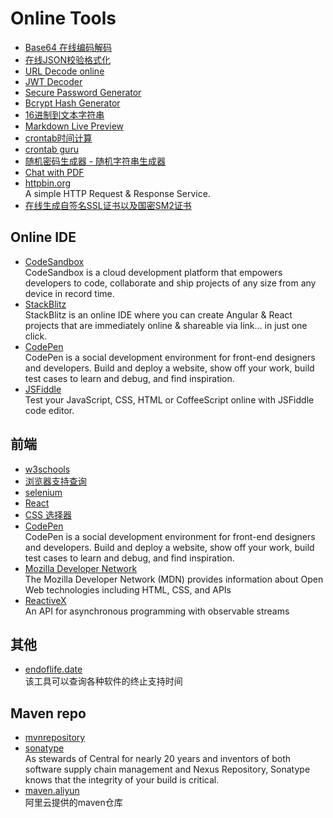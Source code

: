 # Online Tools

- [Base64 在线编码解码](https://base64.us/)
- [在线JSON校验格式化](https://www.bejson.com/)
- [URL Decode online](https://www.urldecoder.io/)
- [JWT Decoder](http://jwt.calebb.net/)
- [Secure Password Generator](https://passwordsgenerator.net/)
- [Bcrypt Hash Generator](https://bcrypt.online/)
- [16进制到文本字符串](https://www.bejson.com/convert/ox2str/)
- [Markdown Live Preview](https://markdownlivepreview.com/)
- [crontab时间计算](https://tool.lu/crontab/)
- [crontab guru](https://crontab.guru/)
- [随机密码生成器 - 随机字符串生成器](http://tool.c7sky.com/password/)
- [Chat with PDF](https://www.hipdf.com/chat-with-pdf)
- [httpbin.org](https://httpbin.org/)
  <br/>A simple HTTP Request & Response Service.
- [在线生成自签名SSL证书以及国密SM2证书](https://bkssl.com/ssl/selfsign)

## Online IDE

- [CodeSandbox](https://codesandbox.io/dashboard)
  <br/>CodeSandbox is a cloud development platform that empowers developers to code, collaborate and ship projects of
  any size from any device in record time.
- [StackBlitz](https://stackblitz.com/)
  <br/>StackBlitz is an online IDE where you can create Angular & React projects that are immediately online & shareable
  via link… in just one click.
- [CodePen](https://codepen.io/)
  <br/>CodePen is a social development environment for front-end designers and developers. Build and deploy a website,
  show off your work, build test cases to learn and debug, and find inspiration.
- [JSFiddle](https://jsfiddle.net/)
  <br/>Test your JavaScript, CSS, HTML or CoffeeScript online with JSFiddle code editor.

## 前端

- [w3schools](https://www.w3schools.com/)
- [浏览器支持查询](https://caniuse.com/)
- [selenium](https://www.selenium.dev/)
- [React](https://react.dev/)
- [CSS 选择器](https://developer.mozilla.org/zh-CN/docs/Web/CSS/CSS_Selectors)
- [CodePen](https://codepen.io/)
  <br/>CodePen is a social development environment for front-end designers and developers. Build and deploy a website,
  show off your work, build test cases to learn and debug, and find inspiration.
- [Mozilla Developer Network](https://developer.mozilla.org/)
  <br/>The Mozilla Developer Network (MDN) provides information about Open Web technologies including HTML, CSS, and APIs
- [ReactiveX](https://reactivex.io/)
  <br/>An API for asynchronous programming
  with observable streams

## 其他

- [endoflife.date](https://endoflife.date/)
  <br/>该工具可以查询各种软件的终止支持时间

## Maven repo

- [mvnrepository](https://mvnrepository.com/)
- [sonatype](https://central.sonatype.com/)
  <br/>As stewards of Central for nearly 20 years and inventors of both software supply chain management
  and Nexus Repository, Sonatype knows that the integrity of your build is critical.
- [maven.aliyun](https://maven.aliyun.com/mvn/guide)
  <br/>阿里云提供的maven仓库